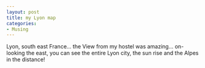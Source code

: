 ```yaml
---
layout: post
title: my Lyon map
categories:
- Musing
---
```


Lyon, south east France... the View from my hostel was amazing... on-looking the east, you can see the entire Lyon city, the sun rise and the Alpes in the distance!
